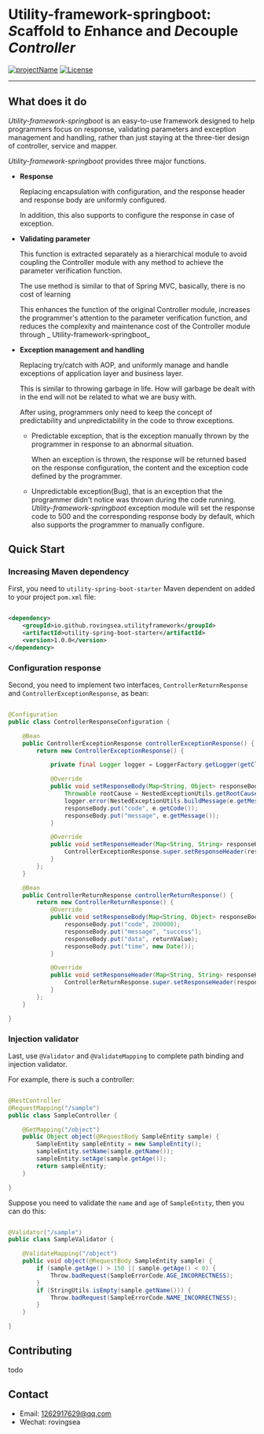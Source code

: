 # Utility-framework-springboot: *S*caffold to *E*nhance and *D*ecouple _Controller_

[![projectName](https://img.shields.io/badge/Utilityframework-Springboot-brightgreen)](https://github.com/RovingSea/utility-framework-springboot)
[![License](https://img.shields.io/badge/license-Apache%202-4EB1BA.svg)](https://www.apache.org/licenses/LICENSE-2.0.html)

-------

## What does it do

_Utility-framework-springboot_ is an easy-to-use framework designed to help programmers focus on response, validating
parameters and exception management and handling, rather than just staying at the three-tier design of controller,
service and mapper.

_Utility-framework-springboot_ provides three major functions.

* **Response**

  Replacing encapsulation with configuration, and the response header and response body are uniformly configured.

  In addition, this also supports to configure the response in case of exception.

* **Validating parameter**

  This function is extracted separately as a hierarchical module to avoid coupling the Controller module with any method
  to achieve the parameter verification function.

  The use method is similar to that of Spring MVC, basically, there is no cost of learning

  This enhances the function of the original Controller module, increases the programmer's attention to the parameter
  verification function, and reduces the complexity and maintenance cost of the Controller module through _
  Utility-framework-springboot_

* **Exception management and handling**

  Replacing try/catch with AOP, and uniformly manage and handle exceptions of application layer and business layer.

  This is similar to throwing garbage in life. How will garbage be dealt with in the end will not be related to what we
  are busy with.

  After using, programmers only need to keep the concept of predictability and unpredictability in the code to throw
  exceptions.

    * Predictable exception, that is the exception manually thrown by the programmer in response to an abnormal
      situation.

      When an exception is thrown, the response will be returned based on the response configuration, the content and
      the exception code defined by the programmer.

    * Unpredictable exception(Bug), that is an exception that the programmer didn't notice was thrown during the code
      running.
      _Utility-framework-springboot_ exception module will set the response code to 500 and the corresponding response
      body by default, which also supports the programmer to manually configure.

## Quick Start

### Increasing Maven dependency

First, you need to `utility-spring-boot-starter` Maven dependent on added to your project `pom.xml` file:

```xml

<dependency>
    <groupId>io.github.rovingsea.utilityframework</groupId>
    <artifactId>utility-spring-boot-starter</artifactId>
    <version>1.0.0</version>
</dependency>
```

### Configuration response

Second, you need to implement two interfaces,
`ControllerReturnResponse` and `ControllerExceptionResponse`, as bean:

```java

@Configuration
public class ControllerResponseConfiguration {

    @Bean
    public ControllerExceptionResponse controllerExceptionResponse() {
        return new ControllerExceptionResponse() {

            private final Logger logger = LoggerFactory.getLogger(getClass());

            @Override
            public void setResponseBody(Map<String, Object> responseBody, UtilityException e, HttpServletRequest request, HttpServletResponse response) {
                Throwable rootCause = NestedExceptionUtils.getRootCause(e);
                logger.error(NestedExceptionUtils.buildMessage(e.getMessage(), rootCause));
                responseBody.put("code", e.getCode());
                responseBody.put("message", e.getMessage());
            }

            @Override
            public void setResponseHeader(Map<String, String> responseHeader, UtilityException e, HttpServletRequest request, HttpServletResponse response) {
                ControllerExceptionResponse.super.setResponseHeader(responseHeader, e, request, response);
            }
        };
    }

    @Bean
    public ControllerReturnResponse controllerReturnResponse() {
        return new ControllerReturnResponse() {
            @Override
            public void setResponseBody(Map<String, Object> responseBody, Object returnValue, ServerHttpRequest request, ServerHttpResponse response) {
                responseBody.put("code", 200000);
                responseBody.put("message", "success");
                responseBody.put("data", returnValue);
                responseBody.put("time", new Date());
            }

            @Override
            public void setResponseHeader(Map<String, String> responseHeader, Object returnValue, ServerHttpRequest request, ServerHttpResponse response) {
                ControllerReturnResponse.super.setResponseHeader(responseHeader, returnValue, request, response);
            }
        };
    }

}
```

### Injection validator

Last, use `@Validator` and `@ValidateMapping` to complete path binding and injection validator.

For example, there is such a controller:

```java

@RestController
@RequestMapping("/sample")
public class SampleController {

    @GetMapping("/object")
    public Object object(@RequestBody SampleEntity sample) {
        SampleEntity sampleEntity = new SampleEntity();
        sampleEntity.setName(sample.getName());
        sampleEntity.setAge(sample.getAge());
        return sampleEntity;
    }

}
```

Suppose you need to validate the `name` and `age` of `SampleEntity`, then you can do this:

```java

@Validator("/sample")
public class SampleValidator {

    @ValidateMapping("/object")
    public void object(@RequestBody SampleEntity sample) {
        if (sample.getAge() > 150 || sample.getAge() < 0) {
            Throw.badRequest(SampleErrorCode.AGE_INCORRECTNESS);
        }
        if (StringUtils.isEmpty(sample.getName())) {
            Throw.badRequest(SampleErrorCode.NAME_INCORRECTNESS);
        }
    }

}
```

## Contributing

todo

## Contact

* Email: 1262917629@qq.com
* Wechat: rovingsea
